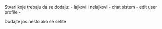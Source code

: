 Stvari koje trebaju da se dodaju:
	- lajkovi i nelajkovi
	- chat sistem
	- edit user profile
	- 

Dodajte jos nesto ako se setite
